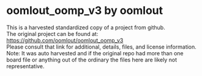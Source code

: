 
# oomlout_oomp_v3 by oomlout  
This is a harvested standardized copy of a project from github.  
The original project can be found at:  
https://github.com/oomlout/oomlout_oomp_v3  
Please consult that link for additional, details, files, and license information.  
Note: It was auto harvested and if the original repo had more than one board file or anything out of the ordinary the files here are likely not representative.  
    